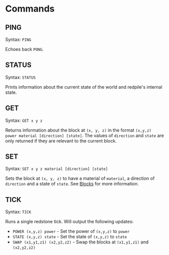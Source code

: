 Commands
========

PING
----

Syntax: `PING`

Echoes back `PONG`.

STATUS
------

Syntax: `STATUS`

Prints information about the current state of the world and redpile's internal state.

GET
---

Syntax: `GET x y z`

Returns information about the block at `(x, y, z)` in the format `(x,y,z) power material [direction] [state]`.
The values of `direction` and `state` are only returned if they are relevant to the current block.

SET
---

Syntax: `SET x y z material [direction] [state]`

Sets the block at `(x, y, z)` to have a material of `material`, a direction of `direction` and a state of `state`.
See [Blocks](../blocks.md) for more information.

TICK
----

Syntax: `TICK`

Runs a single redstone tick.  Will output the following updates:

* `POWER (x,y,z) power` - Set the power of `(x,y,z)` to `power`
* `STATE (x,y,z) state` - Set the state of `(x,y,z)` to `state`
* `SWAP (x1,y1,z1) (x2,y2,z2)` - Swap the blocks at `(x1,y1,z1)` and `(x2,y2,z2)`

